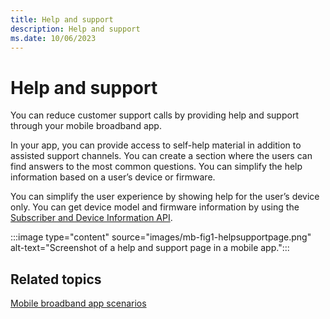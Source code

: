 ```yaml
---
title: Help and support
description: Help and support
ms.date: 10/06/2023
---
```


# Help and support

You can reduce customer support calls by providing help and support through your mobile broadband app.

In your app, you can provide access to self-help material in addition to assisted support channels. You can create a section where the users can find answers to the most common questions. You can simplify the help information based on a user’s device or firmware.

You can simplify the user experience by showing help for the user’s device only. You can get device model and firmware information by using the [Subscriber and Device Information API](subscriber-and-device-information-api.md).

:::image type="content" source="images/mb-fig1-helpsupportpage.png" alt-text="Screenshot of a help and support page in a mobile app.":::

## <span id="related_topics"></span>Related topics

[Mobile broadband app scenarios](./account-management.md)
